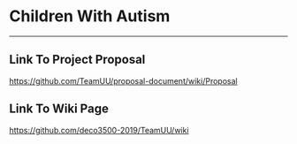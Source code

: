 # Children With Autism
***
## Link To Project Proposal
https://github.com/TeamUU/proposal-document/wiki/Proposal

## Link To Wiki Page
https://github.com/deco3500-2019/TeamUU/wiki
